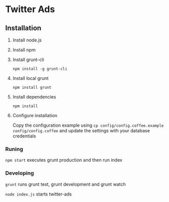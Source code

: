 # Twitter Ads

## Installation

1. Install node.js

2. Install npm

3. Install grunt-cli

    `npm install -g grunt-cli`
4. Install local grunt

    `npm install grunt`
5. Install dependencies

    `npm install`
6. Configure installation

	Copy the configuration example using
	`cp config/config.coffee.example config/config.coffee` and update the settings with your database credentials

### Runing
`npm start` executes grunt production and then run index

### Developing
`grunt` runs grunt test, grunt development and grunt watch

`node index.js` starts twitter-ads
